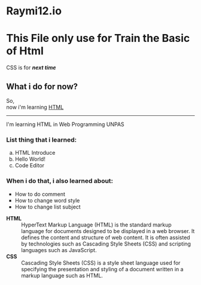 # Raymi12.io
<!DOCTYPE html>
<html>
    <head>
        <title>Learn HTML</title>
    </head>
    <body>
        <h1>This File only use for Train the Basic of Html</h1>
        <!--Komentar-->
        <p>CSS is for <i><b>next time</b></i></p>
        <h2>What i do for now?</h2>
        <p>So, <br>now i'm learning <u>HTML</u></p>
        <hr>
        <!--<b></b> = bold, <i></i> = italic, <u></u> = undeline-->
        <p>I'm learning HTML in Web Programming UNPAS</p>
        <h3>List thing that i learned:</h3>
        <!--use type to change list subject-->
        <ol type="a">
            <li>HTML Introduce</li>
            <li>Hello World!</li>
            <li>Code Editor</li>
        </ol>
        <h3>When i do that, i also learned about:</h3>
        <ul type="square">  <!--(type = disc, circle, square)-->
            <li>How to do comment</li>
            <li>How to change word style</li>
            <li>How to change list subject</li>
        </ul>
        <dl>
            <dt><strong>HTML</strong></dt>
            <dd>HyperText Markup Language (HTML) is the standard markup language for documents designed to be displayed in a web browser. It defines the content and structure of web content. It is often assisted by technologies such as Cascading Style Sheets (CSS) and scripting languages such as JavaScript.</dd>
            <dt><strong>CSS</strong></dt>
            <dd>Cascading Style Sheets (CSS) is a style sheet language used for specifying the presentation and styling of a document written in a markup language such as HTML.</dd>
        </dl>
        <!--<strong></strong> = penekanan(mirip <b>) <em></em> = penekanan mirip (<i>)-->
    </body>
</html>
